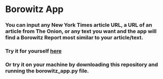 # Borowitz App
### You can input any New York Times article URL, a URL of an article from The Onion, or any text you want and the app will find a Borowitz Report most similar to your article/text.
### Try it for yourself [here](http://velocci.pythonanywhere.com/ "My PythonAnywhere Site")
### Or try it on your machine by downloading this repository and running the borowitz_app.py file.
